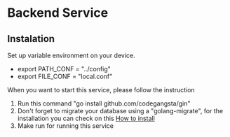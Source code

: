 # Backend Service

## Instalation

Set up variable environment on your device.

- export PATH_CONF = "../config"
- export FILE_CONF = "local.conf"

When you want to start this service, please follow the instruction

1. Run this command "go install github.com/codegangsta/gin"
2. Don't forget to migrate your database using a "golang-migrate", for the installation you can check on this [How to install](https://medium.com/geekculture/db-migration-in-go-lang-d325effc55de)
3. Make run for running this service
